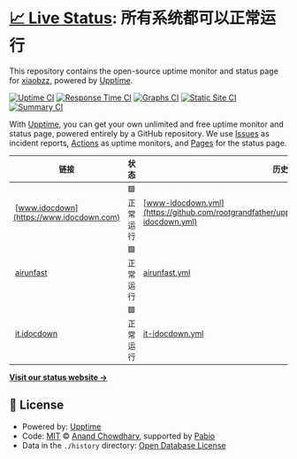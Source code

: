 # [📈 Live Status](https://rootgrandfather.github.io/upptime): <!--live status--> **所有系统都可以正常运行**

This repository contains the open-source uptime monitor and status page for [xiaobzz](https://rootgrandfather.github.io/upptime), powered by [Upptime](https://github.com/upptime/upptime).

[![Uptime CI](https://github.com/rootgrandfather/upptime/workflows/Uptime%20CI/badge.svg)](https://github.com/rootgrandfather/upptime/actions?query=workflow%3A%22Uptime+CI%22)
[![Response Time CI](https://github.com/rootgrandfather/upptime/workflows/Response%20Time%20CI/badge.svg)](https://github.com/rootgrandfather/upptime/actions?query=workflow%3A%22Response+Time+CI%22)
[![Graphs CI](https://github.com/rootgrandfather/upptime/workflows/Graphs%20CI/badge.svg)](https://github.com/rootgrandfather/upptime/actions?query=workflow%3A%22Graphs+CI%22)
[![Static Site CI](https://github.com/rootgrandfather/upptime/workflows/Static%20Site%20CI/badge.svg)](https://github.com/rootgrandfather/upptime/actions?query=workflow%3A%22Static+Site+CI%22)
[![Summary CI](https://github.com/rootgrandfather/upptime/workflows/Summary%20CI/badge.svg)](https://github.com/rootgrandfather/upptime/actions?query=workflow%3A%22Summary+CI%22)

With [Upptime](https://upptime.js.org), you can get your own unlimited and free uptime monitor and status page, powered entirely by a GitHub repository. We use [Issues](https://github.com/rootgrandfather/upptime/issues) as incident reports, [Actions](https://github.com/rootgrandfather/upptime/actions) as uptime monitors, and [Pages](https://rootgrandfather.github.io/upptime) for the status page.

<!--start: status pages-->
<!-- This summary is generated by Upptime (https://github.com/upptime/upptime) -->
<!-- Do not edit this manually, your changes will be overwritten -->
<!-- prettier-ignore -->
| 链接 | 状态 | 历史 | 响应时间 | 正常运行时间 |
| --- | ------ | ------- | ------------- | ------ |
| <img alt="" src="https://icons.duckduckgo.com/ip3/www.idocdown.com.ico" height="13"> [www.idocdown](https://www.idocdown.com) | 🟩 正常运行 | [www-idocdown.yml](https://github.com/rootgrandfather/upptime/commits/HEAD/history/www-idocdown.yml) | <details><summary><img alt="响应时间图像" src="./graphs/www-idocdown/response-time-week.png" height="20"> 1645毫秒</summary><br><a href="https://rootgrandfather.github.io/upptime/history/www-idocdown"><img alt="响应时间 2324" src="https://img.shields.io/endpoint?url=https%3A%2F%2Fraw.githubusercontent.com%2Frootgrandfather%2Fupptime%2FHEAD%2Fapi%2Fwww-idocdown%2Fresponse-time.json"></a><br><a href="https://rootgrandfather.github.io/upptime/history/www-idocdown"><img alt="24 小时响应时间 1687" src="https://img.shields.io/endpoint?url=https%3A%2F%2Fraw.githubusercontent.com%2Frootgrandfather%2Fupptime%2FHEAD%2Fapi%2Fwww-idocdown%2Fresponse-time-day.json"></a><br><a href="https://rootgrandfather.github.io/upptime/history/www-idocdown"><img alt="7 天正常运行时间 1645" src="https://img.shields.io/endpoint?url=https%3A%2F%2Fraw.githubusercontent.com%2Frootgrandfather%2Fupptime%2FHEAD%2Fapi%2Fwww-idocdown%2Fresponse-time-week.json"></a><br><a href="https://rootgrandfather.github.io/upptime/history/www-idocdown"><img alt="30天的正常运行时间 2402" src="https://img.shields.io/endpoint?url=https%3A%2F%2Fraw.githubusercontent.com%2Frootgrandfather%2Fupptime%2FHEAD%2Fapi%2Fwww-idocdown%2Fresponse-time-month.json"></a><br><a href="https://rootgrandfather.github.io/upptime/history/www-idocdown"><img alt="1年的正常运行时间 2324" src="https://img.shields.io/endpoint?url=https%3A%2F%2Fraw.githubusercontent.com%2Frootgrandfather%2Fupptime%2FHEAD%2Fapi%2Fwww-idocdown%2Fresponse-time-year.json"></a></details> | <details><summary><a href="https://rootgrandfather.github.io/upptime/history/www-idocdown">100.00%</a></summary><a href="https://rootgrandfather.github.io/upptime/history/www-idocdown"><img alt="正常运行时间 99.88%" src="https://img.shields.io/endpoint?url=https%3A%2F%2Fraw.githubusercontent.com%2Frootgrandfather%2Fupptime%2FHEAD%2Fapi%2Fwww-idocdown%2Fuptime.json"></a><br><a href="https://rootgrandfather.github.io/upptime/history/www-idocdown"><img alt="24 小时正常运行时间 100.00%" src="https://img.shields.io/endpoint?url=https%3A%2F%2Fraw.githubusercontent.com%2Frootgrandfather%2Fupptime%2FHEAD%2Fapi%2Fwww-idocdown%2Fuptime-day.json"></a><br><a href="https://rootgrandfather.github.io/upptime/history/www-idocdown"><img alt="7 天正常运行时间 100.00%" src="https://img.shields.io/endpoint?url=https%3A%2F%2Fraw.githubusercontent.com%2Frootgrandfather%2Fupptime%2FHEAD%2Fapi%2Fwww-idocdown%2Fuptime-week.json"></a><br><a href="https://rootgrandfather.github.io/upptime/history/www-idocdown"><img alt="30天的正常运行时间 99.85%" src="https://img.shields.io/endpoint?url=https%3A%2F%2Fraw.githubusercontent.com%2Frootgrandfather%2Fupptime%2FHEAD%2Fapi%2Fwww-idocdown%2Fuptime-month.json"></a><br><a href="https://rootgrandfather.github.io/upptime/history/www-idocdown"><img alt="1年的正常运行时间 99.88%" src="https://img.shields.io/endpoint?url=https%3A%2F%2Fraw.githubusercontent.com%2Frootgrandfather%2Fupptime%2FHEAD%2Fapi%2Fwww-idocdown%2Fuptime-year.json"></a></details>
| <img alt="" src="https://icons.duckduckgo.com/ip3/www.airunfast.com.ico" height="13"> [airunfast](https://www.airunfast.com) | 🟩 正常运行 | [airunfast.yml](https://github.com/rootgrandfather/upptime/commits/HEAD/history/airunfast.yml) | <details><summary><img alt="响应时间图像" src="./graphs/airunfast/response-time-week.png" height="20"> 1195毫秒</summary><br><a href="https://rootgrandfather.github.io/upptime/history/airunfast"><img alt="响应时间 1495" src="https://img.shields.io/endpoint?url=https%3A%2F%2Fraw.githubusercontent.com%2Frootgrandfather%2Fupptime%2FHEAD%2Fapi%2Fairunfast%2Fresponse-time.json"></a><br><a href="https://rootgrandfather.github.io/upptime/history/airunfast"><img alt="24 小时响应时间 1226" src="https://img.shields.io/endpoint?url=https%3A%2F%2Fraw.githubusercontent.com%2Frootgrandfather%2Fupptime%2FHEAD%2Fapi%2Fairunfast%2Fresponse-time-day.json"></a><br><a href="https://rootgrandfather.github.io/upptime/history/airunfast"><img alt="7 天正常运行时间 1195" src="https://img.shields.io/endpoint?url=https%3A%2F%2Fraw.githubusercontent.com%2Frootgrandfather%2Fupptime%2FHEAD%2Fapi%2Fairunfast%2Fresponse-time-week.json"></a><br><a href="https://rootgrandfather.github.io/upptime/history/airunfast"><img alt="30天的正常运行时间 1422" src="https://img.shields.io/endpoint?url=https%3A%2F%2Fraw.githubusercontent.com%2Frootgrandfather%2Fupptime%2FHEAD%2Fapi%2Fairunfast%2Fresponse-time-month.json"></a><br><a href="https://rootgrandfather.github.io/upptime/history/airunfast"><img alt="1年的正常运行时间 1495" src="https://img.shields.io/endpoint?url=https%3A%2F%2Fraw.githubusercontent.com%2Frootgrandfather%2Fupptime%2FHEAD%2Fapi%2Fairunfast%2Fresponse-time-year.json"></a></details> | <details><summary><a href="https://rootgrandfather.github.io/upptime/history/airunfast">100.00%</a></summary><a href="https://rootgrandfather.github.io/upptime/history/airunfast"><img alt="正常运行时间 100.00%" src="https://img.shields.io/endpoint?url=https%3A%2F%2Fraw.githubusercontent.com%2Frootgrandfather%2Fupptime%2FHEAD%2Fapi%2Fairunfast%2Fuptime.json"></a><br><a href="https://rootgrandfather.github.io/upptime/history/airunfast"><img alt="24 小时正常运行时间 100.00%" src="https://img.shields.io/endpoint?url=https%3A%2F%2Fraw.githubusercontent.com%2Frootgrandfather%2Fupptime%2FHEAD%2Fapi%2Fairunfast%2Fuptime-day.json"></a><br><a href="https://rootgrandfather.github.io/upptime/history/airunfast"><img alt="7 天正常运行时间 100.00%" src="https://img.shields.io/endpoint?url=https%3A%2F%2Fraw.githubusercontent.com%2Frootgrandfather%2Fupptime%2FHEAD%2Fapi%2Fairunfast%2Fuptime-week.json"></a><br><a href="https://rootgrandfather.github.io/upptime/history/airunfast"><img alt="30天的正常运行时间 100.00%" src="https://img.shields.io/endpoint?url=https%3A%2F%2Fraw.githubusercontent.com%2Frootgrandfather%2Fupptime%2FHEAD%2Fapi%2Fairunfast%2Fuptime-month.json"></a><br><a href="https://rootgrandfather.github.io/upptime/history/airunfast"><img alt="1年的正常运行时间 100.00%" src="https://img.shields.io/endpoint?url=https%3A%2F%2Fraw.githubusercontent.com%2Frootgrandfather%2Fupptime%2FHEAD%2Fapi%2Fairunfast%2Fuptime-year.json"></a></details>
| <img alt="" src="https://icons.duckduckgo.com/ip3/it.idocdown.com.ico" height="13"> [it.idocdown](https://it.idocdown.com) | 🟩 正常运行 | [it-idocdown.yml](https://github.com/rootgrandfather/upptime/commits/HEAD/history/it-idocdown.yml) | <details><summary><img alt="响应时间图像" src="./graphs/it-idocdown/response-time-week.png" height="20"> 1835毫秒</summary><br><a href="https://rootgrandfather.github.io/upptime/history/it-idocdown"><img alt="响应时间 2535" src="https://img.shields.io/endpoint?url=https%3A%2F%2Fraw.githubusercontent.com%2Frootgrandfather%2Fupptime%2FHEAD%2Fapi%2Fit-idocdown%2Fresponse-time.json"></a><br><a href="https://rootgrandfather.github.io/upptime/history/it-idocdown"><img alt="24 小时响应时间 2118" src="https://img.shields.io/endpoint?url=https%3A%2F%2Fraw.githubusercontent.com%2Frootgrandfather%2Fupptime%2FHEAD%2Fapi%2Fit-idocdown%2Fresponse-time-day.json"></a><br><a href="https://rootgrandfather.github.io/upptime/history/it-idocdown"><img alt="7 天正常运行时间 1835" src="https://img.shields.io/endpoint?url=https%3A%2F%2Fraw.githubusercontent.com%2Frootgrandfather%2Fupptime%2FHEAD%2Fapi%2Fit-idocdown%2Fresponse-time-week.json"></a><br><a href="https://rootgrandfather.github.io/upptime/history/it-idocdown"><img alt="30天的正常运行时间 2696" src="https://img.shields.io/endpoint?url=https%3A%2F%2Fraw.githubusercontent.com%2Frootgrandfather%2Fupptime%2FHEAD%2Fapi%2Fit-idocdown%2Fresponse-time-month.json"></a><br><a href="https://rootgrandfather.github.io/upptime/history/it-idocdown"><img alt="1年的正常运行时间 2535" src="https://img.shields.io/endpoint?url=https%3A%2F%2Fraw.githubusercontent.com%2Frootgrandfather%2Fupptime%2FHEAD%2Fapi%2Fit-idocdown%2Fresponse-time-year.json"></a></details> | <details><summary><a href="https://rootgrandfather.github.io/upptime/history/it-idocdown">100.00%</a></summary><a href="https://rootgrandfather.github.io/upptime/history/it-idocdown"><img alt="正常运行时间 98.45%" src="https://img.shields.io/endpoint?url=https%3A%2F%2Fraw.githubusercontent.com%2Frootgrandfather%2Fupptime%2FHEAD%2Fapi%2Fit-idocdown%2Fuptime.json"></a><br><a href="https://rootgrandfather.github.io/upptime/history/it-idocdown"><img alt="24 小时正常运行时间 100.00%" src="https://img.shields.io/endpoint?url=https%3A%2F%2Fraw.githubusercontent.com%2Frootgrandfather%2Fupptime%2FHEAD%2Fapi%2Fit-idocdown%2Fuptime-day.json"></a><br><a href="https://rootgrandfather.github.io/upptime/history/it-idocdown"><img alt="7 天正常运行时间 100.00%" src="https://img.shields.io/endpoint?url=https%3A%2F%2Fraw.githubusercontent.com%2Frootgrandfather%2Fupptime%2FHEAD%2Fapi%2Fit-idocdown%2Fuptime-week.json"></a><br><a href="https://rootgrandfather.github.io/upptime/history/it-idocdown"><img alt="30天的正常运行时间 98.08%" src="https://img.shields.io/endpoint?url=https%3A%2F%2Fraw.githubusercontent.com%2Frootgrandfather%2Fupptime%2FHEAD%2Fapi%2Fit-idocdown%2Fuptime-month.json"></a><br><a href="https://rootgrandfather.github.io/upptime/history/it-idocdown"><img alt="1年的正常运行时间 98.45%" src="https://img.shields.io/endpoint?url=https%3A%2F%2Fraw.githubusercontent.com%2Frootgrandfather%2Fupptime%2FHEAD%2Fapi%2Fit-idocdown%2Fuptime-year.json"></a></details>

<!--end: status pages-->

[**Visit our status website →**](https://rootgrandfather.github.io/upptime)

## 📄 License

- Powered by: [Upptime](https://github.com/upptime/upptime)
- Code: [MIT](./LICENSE) © [Anand Chowdhary](https://anandchowdhary.com), supported by [Pabio](https://pabio.com)
- Data in the `./history` directory: [Open Database License](https://opendatacommons.org/licenses/odbl/1-0/)
